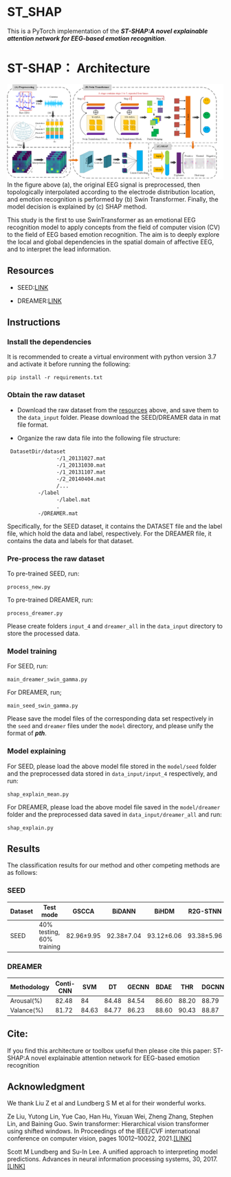 # ST_SHAP

This is a PyTorch implementation of the ***ST-SHAP:A novel explainable attention network for EEG-based emotion recognition***.
# ST-SHAP： Architecture
![](https://github.com/llljinjinjin/ST_SHAP_code/blob/main/ST_SHAP.png)
In the figure above (a), the original EEG signal is preprocessed, then topologically interpolated according to the electrode distribution location, and emotion recognition is performed by (b) Swin Transformer. Finally, the model decision is explained by (c) SHAP method.

This study is the first to use SwinTransformer as an emotional EEG recognition model to apply concepts from the field of computer vision (CV) to the field of EEG based emotion recognition. The aim is to deeply explore the local and global dependencies in the spatial domain of affective EEG, and to interpret the lead information.

## Resources
* SEED:[LINK](https://bcmi.sjtu.edu.cn/~seed/index.html)
- DREAMER:[LINK](https://ieeexplore.ieee.org/abstract/document/7887697)

## Instructions
### Install the dependencies
It is recommended to create a virtual environment with python version 3.7 and activate it before running the following:
```
pip install -r requirements.txt
```

### Obtain the raw dataset
* Download the raw dataset from the [resources](#resources) above, and save them to the `data_input` folder.  Please download the SEED/DREAMER data in mat file format.
- Organize the raw data file into the following file structure:
```
 DatasetDir/dataset
                -/1_20131027.mat
                -/1_20131030.mat
                -/1_20131107.mat
                -/2_20140404.mat
                /...
          -/label
                -/label.mat
                .
          -/DREAMER.mat          
```
Specifically, for the SEED dataset, it contains the DATASET file and the label file, which hold the data and label, respectively. For the DREAMER file, it contains the data and labels for that dataset.

### Pre-process the raw dataset
To pre-trained SEED, run:
```
process_new.py
```
To pre-trained DREAMER, run:
```
process_dreamer.py
```
Please create folders `input_4` and `dreamer_all` in the `data_input` directory to store the processed data.  

### Model training
For SEED, run:
```
main_dreamer_swin_gamma.py
```
For DREAMER, run;
```
main_seed_swin_gamma.py
```
Please save the model files of the corresponding data set respectively in the `seed` and `dreamer` files under the `model` directory, and please unify the format of ***pth***.

### Model explaining
For SEED, please load the above model file stored in the `model/seed` folder and the preprocessed data stored in `data_input/input_4` respectively, and run:
```
shap_explain_mean.py
```
For DREAMER, please load the above model file saved in the `model/dreamer` folder and the preprocessed data saved in `data_input/dreamer_all` and run:
```
shap_explain.py
```

## Results
The classification results for our method and other competing methods are as follows:
### SEED
<div align="center">
 
| Dataset | Test mode | GSCCA |BiDANN |BiHDM|R2G-STNN|DGCNN|RGNN| SST-EmotionNet|MFBPST-3D-DRLF|ST-SHAP|
| ---------- | -----------|-----------|-----------|-----------|-----------|-----------|-----------|-----------|-----------|-----------|
| SEED  | 40% testing, 60% training   | 82.96±9.95  |92.38±7.04|93.12±6.06|93.38±5.96|90.40±8.49|94.24±5.95|96.02±2.17|96.67±2.8|97.18±2.7|
</div>

### DREAMER
<div align="center">
 
| Methodology | Conti-CNN |SVM|DT |GECNN|BDAE|THR|DGCNN|RF|Deep-forest|3DFR-DFCN|Bi-AAN|GLFANet|ST-SHAP|
| ---------- |-----------|-----------|-----------|-----------|-----------|-----------|-----------|-----------|-----------|-----------|-----------|-----------|-----------|
| Arousal(%) | 82.48 |84|84.48|84.54|86.60|88.20|88.79|89.58|90.41|91.30|92.95|94.82|96.06|
| Valance(%) |  81.72 |84.63|84.77|86.23|88.60|90.43|88.87|89.42|89.03|93.15|92.68|94.57|96.07|
</div>


## Cite:
If you find this architecture or toolbox useful then please cite this paper:
ST-SHAP:A novel explainable attention network for EEG-based emotion recognition

## Acknowledgment
We thank Liu Z et al and Lundberg S M et al for their wonderful works.

Ze Liu, Yutong Lin, Yue Cao, Han Hu, Yixuan Wei, Zheng Zhang, Stephen Lin, and Baining Guo. Swin transformer: Hierarchical vision transformer using shifted windows. In Proceedings of the IEEE/CVF international conference on computer vision, pages 10012–10022, 2021.[[LINK]](https://openaccess.thecvf.com/content/ICCV2021/html/Liu_Swin_Transformer_Hierarchical_Vision_Transformer_Using_Shifted_Windows_ICCV_2021_paper)

Scott M Lundberg and Su-In Lee. A unified approach to interpreting model predictions. Advances in neural information processing
systems, 30, 2017.[[LINK]](https://proceedings.neurips.cc/paper/2017/hash/8a20a8621978632d76c43dfd28b67767-Abstract.html)





